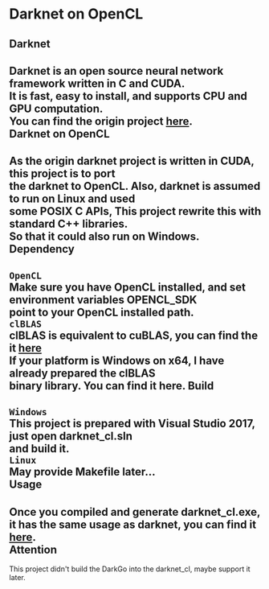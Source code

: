 Darknet on OpenCL
==========
Darknet
----
Darknet is an open source neural network framework written in C and CUDA.<br> 
It is fast, easy to install, and supports CPU and GPU computation.<br>
You can find the origin project [here](https://github.com/pjreddie/darknet).<br>
Darknet on OpenCL
----
As the origin darknet project is written in CUDA, this project is to port<br>
the darknet to OpenCL. Also, darknet is assumed to run on Linux and used <br>
some POSIX C APIs, This project rewrite this with standard C++ libraries.<br>
So that it could also run on Windows.<br>
Dependency
----
`OpenCL`<br>
Make sure you have OpenCL installed, and set environment variables OPENCL_SDK <br>
point to your OpenCL installed path.<br>
`clBLAS`<br>
clBLAS is equivalent to cuBLAS, you can find the it [here](https://github.com/clMathLibraries/clBLAS)<br>
If your platform is Windows on x64, I have already prepared the clBLAS <br>
binary library. You can find it here.
Build
----
`Windows`<br>
This project is prepared with Visual Studio 2017, just open darknet_cl.sln<br>
and build it.<br>
`Linux`<br>
May provide Makefile later...<br>
Usage
----
Once you compiled and generate darknet_cl.exe, it has the same usage as darknet,
you can find it [here](https://pjreddie.com/darknet/).<br>
Attention
----
This project didn't build the DarkGo into the darknet_cl, maybe support it later.<br>
